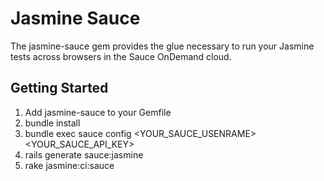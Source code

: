 Jasmine Sauce
=============

The jasmine-sauce gem provides the glue necessary to run your Jasmine tests
across browsers in the Sauce OnDemand cloud.



Getting Started
---------------

1. Add jasmine-sauce to your Gemfile
2. bundle install
3. bundle exec sauce config <YOUR_SAUCE_USENRAME> <YOUR_SAUCE_API_KEY>
4. rails generate sauce:jasmine
5. rake jasmine:ci:sauce
